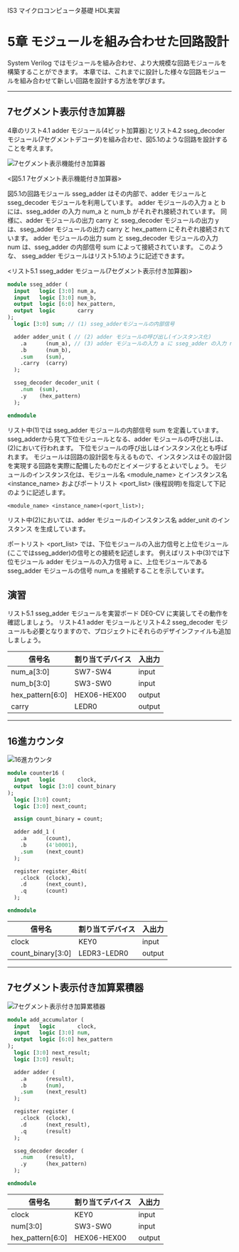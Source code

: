 IS3 マイクロコンピュータ基礎 HDL実習

# 5章 モジュールを組み合わせた回路設計

System Verilog ではモジュールを組み合わせ、より大規模な回路モジュールを構築することができます。
本章では、これまでに設計した様々な回路モジュールを組み合わせて新しい回路を設計する方法を学びます。

---
## 7セグメント表示付き加算器

4章のリスト4.1 adder モジュール(4ビット加算器)とリスト4.2 sseg_decoder モジュール(7セグメントデコーダ)を組み合わせ、図5.1のような回路を設計することを考えます。

![7セグメント表示機能付き加算器](./assets/sseg_adder.png "7セグメント表示機能付き加算器")

<図5.1 7セグメント表示機能付き加算器>

図5.1の回路モジュール sseg_adder はその内部で、adder モジュールと sseg_decoder モジュールを利用しています。
adder モジュールの入力 a と b には、sseg_adder の入力 num_a と num_b がそれぞれ接続されています。
同様に、adder モジュールの出力 carry と sseg_decoder モジュールの出力 y は、sseg_adder モジュールの出力 carry と hex_pattern にそれぞれ接続されています。
adder モジュールの出力 sum と sseg_decoder モジュールの入力 num は、sseg_adder の内部信号 sum によって接続されています。
このような、 sseg_adder モジュールはリスト5.1のように記述できます。

<リスト5.1 sseg_adder モジュール(7セグメント表示付き加算器)>

```SystemVerilog
module sseg_adder (
  input   logic [3:0] num_a,
  input   logic [3:0] num_b,
  output  logic [6:0] hex_pattern,
  output  logic       carry
);
  logic [3:0] sum; // (1) sseg_adderモジュールの内部信号

  adder adder_unit ( // (2) adder モジュールの呼び出し(インスタンス化)
    .a      (num_a), // (3) adder モジュールの入力 a に sseg_adder の入力 num_a を接続
    .b      (num_b),
    .sum    (sum),
    .carry  (carry)
  );

  sseg_decoder decoder_unit (
    .num  (sum),
    .y    (hex_pattern)
  );  

endmodule
```

リスト中(1)では sseg_adder モジュールの内部信号 sum を定義しています。
sseg_adderから見て下位モジュールとなる、adder モジュールの呼び出しは、(2)において行われます。
下位モジュールの呼び出しはインスタンス化とも呼ばれます。
モジュールは回路の設計図を与えるもので、インスタンスはその設計図を実現する回路を実際に配備したものだとイメージするとよいでしょう。
モジュールのインスタンス化は、モジュール名 <module_name> とインスタンス名 <instance_name> およびポートリスト <port_list> (後程説明)を指定して下記のように記述します。
```
<module_name> <instance_name>(<port_list>);
```
リスト中(2)においては、adder モジュールのインスタンス名 adder_unit のインスタンス
を生成しています。

ポートリスト <port_list> では、下位モジュールの入出力信号と上位モジュール(ここではsseg_adder)の信号との接続を記述します。
例えばリスト中(3)では下位モジュール adder モジュールの入力信号 a に、上位モジュールである sseg_adder モジュールの信号 num_a を接続することを示しています。

## 演習

リスト5.1 sseg_adder モジュールを実習ボード DE0-CV に実装してその動作を確認しましょう。
リスト4.1 adder モジュールとリスト4.2 sseg_decoder モジュールも必要となりますので、プロジェクトにそれらのデザインファイルも追加しましょう。

|信号名|割り当てデバイス|入出力|
|------|----------------|------|
|num_a[3:0]       | SW7-SW4     | input |
|num_b[3:0]       | SW3-SW0     | input |
|hex_pattern[6:0] | HEX06-HEX00 | output |
|carry            | LEDR0       | output |

---
## 16進カウンタ

![16進カウンタ](./assets/counter16.png "16進カウンタ")


```SystemVerilog
module counter16 (
  input   logic       clock,
  output  logic [3:0] count_binary
);
  logic [3:0] count;
  logic [3:0] next_count;

  assign count_binary = count;

  adder add_1 (
    .a      (count),
    .b      (4'b0001),
    .sum    (next_count)
  );

  register register_4bit(
    .clock  (clock),
    .d      (next_count),
    .q      (count)
  );

endmodule
```


|信号名|割り当てデバイス|入出力|
|------|----------------|------|
|clock            | KEY0        | input |
|count_binary[3:0] | LEDR3-LEDR0 | output |

---
## 7セグメント表示付き加算累積器


![7セグメント表示付き加算累積器](./assets/add_accumulator.png "7セグメント表示付き加算累積器")

```SystemVerilog
module add_accumulator (
  input   logic       clock,
  input   logic [3:0] num,  
  output  logic [6:0] hex_pattern
);
  logic [3:0] next_result;
  logic [3:0] result;

  adder adder (
    .a      (result),
    .b      (num),
    .sum    (next_result)
  );

  register register (
    .clock  (clock),
    .d      (next_result),
    .q      (result)
  );

  sseg_decoder decoder (
    .num    (result),
    .y      (hex_pattern)
  );

endmodule
```


|信号名|割り当てデバイス|入出力|
|------|----------------|------|
|clock            | KEY0        | input |
|num[3:0]         | SW3-SW0     | input |
|hex_pattern[6:0] | HEX06-HEX00 | output |
